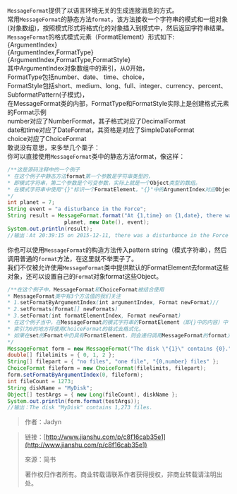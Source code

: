 `MessageFormat`提供了以语言环境无关的生成连接消息的方式。  
常用`MessageFormat`的静态方法`format`，该方法接收一个字符串的模式和一组对象\(对象数组\)，按照模式形式将格式化的对象插入到模式中，然后返回字符串结果。  
`MessageFormat`的格式模式元素（FormatElement）形式如下:  
{ArgumentIndex}  
{ArgumentIndex,FormatType}  
{ArgumentIndex,FormatType,FormatStyle}  
其中ArgumentIndex对象数组中的索引，从0开始，  
FormatType包括number、date、 time、choice，  
FormatStyle包括short、medium、long、full、integer、currency、percent、SubformatPattern\(子模式\)，  
在MessageFormat类的内部，FormatType和FormatStyle实际上是创建格式元素的Format示例  
number对应了NumberFormat，其子格式对应了DecimalFormat  
date和time对应了DateFormat，其资格是对应了SimpleDateFormat  
choice对应了ChoiceFormat  
敢说没有意思，来多举几个栗子：  
你可以直接使用`MessageFormat`类中的静态方法format，像这样：

```java
/**这是源码注释中的一个例子
* 在这个例子中静态方法format第一个参数是字符串类型的，
* 即模式字符串，第二个参数是个可变参数，实际上就是一个Object类型的数组。
* 在模式字符串中使用"{}"标识一个FormatElement。"{}"中的ArgumentIndex对应Object数组中响应索引处的值。
*/
int planet = 7;
String event = "a disturbance in the Force";
String result = MessageFormat.format("At {1,time} on {1,date}, there was {2} on planet {0,number,integer}.",
                  planet, new Date(), event);
System.out.println(result);
//输出：At 20:39:15 on 2015-12-11, there was a disturbance in the Force on planet 7.
```

你也可以使用`MessageFormat`的构造方法传入pattern string（模式字符串），然后调用普通的`format`方法，在这里就不举栗子了。  
我们不仅被允许使用`MessageFormat`类中提供默认的FormatElement去format这些对象，还可以设置自己的`Forma`t对象format这些Object。

```java
/**在这个例子中，MessageFormat和ChoiceFormat被结合使用
* MessageFormat类中有3个方法值的我们关注
* 1.setFormatByArgumentIndex(int argumentIndex, Format newFormat)//
* 2.setFormats(Format[] newFormats)
* 3.setFormat(int formatElementIndex, Format newFormat)
* 在这个例子当中，在MessageFormat的模式字符串的FormatElement（即{}中的内容）中
* 索引为0的地方将使用ChoiceFormat的格式去格式化。
* 如果在set的Format中仍具有FormatElement，则会递归调用MessageFormat的format方法。
*/
MessageFormat form = new MessageFormat("The disk \"{1}\" contains {0}.");
double[] filelimits = { 0, 1, 2 };
String[] filepart = { "no files", "one file", "{0,number} files" };
ChoiceFormat fileform = new ChoiceFormat(filelimits, filepart);
form.setFormatByArgumentIndex(0, fileform);
int fileCount = 1273;
String diskName = "MyDisk";
Object[] testArgs = { new Long(fileCount), diskName };
System.out.println(form.format(testArgs));
//输出：The disk "MyDisk" contains 1,273 files.
```



> 作者：Jadyn

> 链接：[http://www.jianshu.com/p/c8f16cab35e1](http://www.jianshu.com/p/c8f16cab35e1)
>
> 來源：简书
>
> 著作权归作者所有。商业转载请联系作者获得授权，非商业转载请注明出处。



